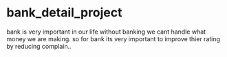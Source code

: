 # bank_detail_project
bank is very  important in our life without banking we cant handle what money we are making. so for bank its very important to improve thier rating by reducing complain..  

